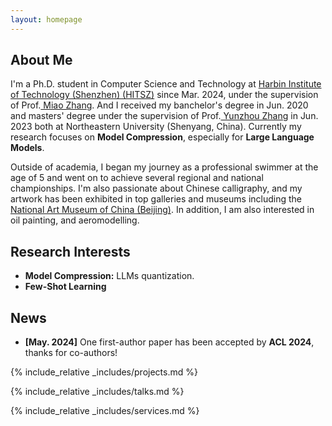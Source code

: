 ```yaml
---
layout: homepage
---
```


## About Me

I'm a Ph.D. student in Computer Science and Technology at <a href="https://www.hitsz.edu.cn/" target="_blank"> Harbin Institute of Technology (Shenzhen) (HITSZ)</a> since Mar. 2024, under the supervision of Prof.<a href="https://miaozhang0525.github.io/" target="_blank"> Miao Zhang</a>. And I received my banchelor's degree in Jun. 2020 and masters' degree under the supervision of Prof.<a href="http://faculty.neu.edu.cn/zhangyunzhou/zh_CN" target="_blank"> Yunzhou Zhang</a> in Jun. 2023 both at Northeastern University (Shenyang, China). Currently my research focuses on **Model Compression**, especially for **Large Language Models**.

Outside of academia, I began my journey as a professional swimmer at the age of 5 and went on to achieve several regional and national championships. I'm also passionate about Chinese calligraphy, and my artwork has been exhibited in top galleries and museums including the <a href="http://www.namoc.org/" target="_blank"> National Art Museum of China (Beijing)</a>. In addition, I am also interested in oil painting, and aeromodelling.


## Research Interests
- **Model Compression:** LLMs quantization.
- **Few-Shot Learning**


## News

- **[May. 2024]** One first-author paper has been accepted by **ACL 2024**, thanks for co-authors! 

<!-- {% include_relative _includes/publications.md %} -->

{% include_relative _includes/projects.md %}

{% include_relative _includes/talks.md %}


{% include_relative _includes/services.md %}




